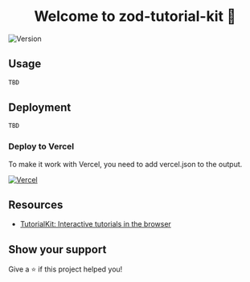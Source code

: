 <h1 align="center">Welcome to zod-tutorial-kit 👋</h1>
<p>
  <img alt="Version" src="https://img.shields.io/badge/version-0.0.1-blue.svg?cacheSeconds=2592000" />
</p>

## Usage

```sh
TBD
```

## Deployment

```sh
TBD
````

### Deploy to Vercel

To make it work with Vercel, you need to add vercel.json to the output.

[![Vercel](https://i.gyazo.com/a57f79baf95546b8eb33671a63e83b38.png)](https://gyazo.com/a57f79baf95546b8eb33671a63e83b38)

## Resources

- [TutorialKit: Interactive tutorials in the browser](https://blog.stackblitz.com/posts/announcing-tutorialkit/)

## Show your support

Give a ⭐️ if this project helped you!
